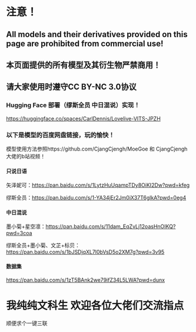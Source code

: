 # 注意！
## All models and their derivatives provided on this page are prohibited from commercial use!
## 本页面提供的所有模型及其衍生物严禁商用！
## 请大家使用时遵守CC BY-NC 3.0协议

### Hugging Face 部署（缪斯全员 中日混说）实现！
https://huggingface.co/spaces/CarlDennis/Lovelive-VITS-JPZH

### 以下是模型的百度网盘链接，玩的愉快！

模型使用方法参照https://github.com/CjangCjengh/MoeGoe 和 CjangCjengh大佬的b站视频！

#### 只说日语

矢泽妮可：https://pan.baidu.com/s/1LytzHuUqampTDy8OiKI2Dw?pwd=kfeg 

缪斯全员：https://pan.baidu.com/s/1-YA34jEr2Jm0iX37T6glkA?pwd=0eg4 


#### 中日混说
墨小菊+星空凛：https://pan.baidu.com/s/11dam_EqZvLj12oasHnOIKQ?pwd=3coa 

缪斯全员+墨小菊、文芷+标贝：https://pan.baidu.com/s/1bJSDjqXL7l0bVsD5o2XM7g?pwd=3v95 


#### 数据集
https://pan.baidu.com/s/1zT5BAnk2we79ifZ34L5LWA?pwd=dunx 


# 我纯纯文科生 欢迎各位大佬们交流指点
顺便求个一键三联
